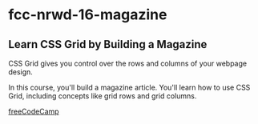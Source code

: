 # fcc-nrwd-16-magazine

## Learn CSS Grid by Building a Magazine

CSS Grid gives you control over the rows and columns of your webpage design.

In this course, you'll build a magazine article. You'll learn how to use CSS Grid, including concepts like grid rows and grid columns.

[freeCodeCamp](https://www.freecodecamp.org/learn/2022/responsive-web-design/)